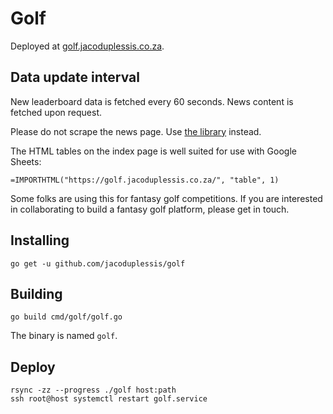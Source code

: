 # Golf

Deployed at [golf.jacoduplessis.co.za](https://golf.jacoduplessis.co.za).

## Data update interval

New leaderboard data is fetched every 60 seconds. News content
is fetched upon request.

Please do not scrape the news page. Use [the library](https://github.com/jacoduplessis/twitterparse)
instead.

The HTML tables on the index page is well suited for use with Google Sheets:

```
=IMPORTHTML("https://golf.jacoduplessis.co.za/", "table", 1)
```

Some folks are using this for fantasy golf competitions. If you are interested in collaborating
to build a fantasy golf platform, please get in touch.


## Installing

```
go get -u github.com/jacoduplessis/golf
```

## Building

```
go build cmd/golf/golf.go
```

The binary is named `golf`.

## Deploy

```
rsync -zz --progress ./golf host:path
ssh root@host systemctl restart golf.service 
```
